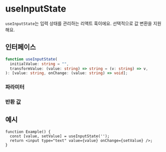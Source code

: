 # useInputState

`useInputState`는 입력 상태를 관리하는 리액트 훅이에요. 선택적으로 값 변환을 지원해요.

## 인터페이스
```ts
function useInputState(
  initialValue: string = "",
  transformValue: (value: string) => string = (v: string) => v,
): [value: string, onChange: (value: string) => void];

```

### 파라미터

<Interface
  name="initialValue"
  type="string"
  description='입력의 초기 값이에요. 기본값은 빈 문자열(<code>""</code>)이에요.'
/>

<Interface
  name="transformValue"
  type="(value: string) => string"
  description="입력 값을 변환하는 함수이에요. 기본값은 아무 변화 없이 입력을 반환하는 함수예요."
/>

### 반환 값

<Interface
  name=""
  type="[value: string, onChange: (value: string) => void]"
  description="튜플을 포함해요:"
  :nested="[
    {
      name: 'value',
      type: 'string',
      description: '현재 상태 값이에요.',
    },
    {
      name: 'onChange',
      type: '(value: string) => void',
      description: '상태를 업데이트하는 함수예요.',
    },
  ]"
/>


## 예시

```tsx
function Example() {
  const [value, setValue] = useInputState('');
  return <input type="text" value={value} onChange={setValue} />;
}
```
  
